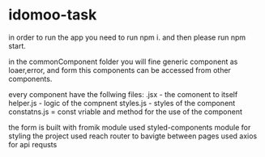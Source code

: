 # idomoo-task

in order to run the app you need to run npm i. 
and then please run npm start.

in the commonComponent folder you will fine generic component as loaer,error, and form
this components can be accessed from other components.

every component have the follwing files:
.jsx - the comonent to itself
helper.js - logic of the compnent
styles.js - styles of the component
constatns.js = const vriable and method for  the use of the component

the form is built with fromik module
used styled-components  module for styling the project
used reach router to bavigte between pages
used axios for api requsts

